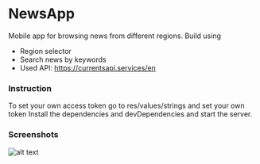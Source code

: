# NewsApp

Mobile app for browsing news from different regions. Build using 

  - Region selector
  - Search news by keywords
  - Used API: https://currentsapi.services/en

### Instruction

To set your own access token go to res/values/strings and set your own token
Install the dependencies and devDependencies and start the server.

### Screenshots
![alt text](https://github.com/[HIDDENDEN]/[NewsApp]/blob/[master]/app/src/main/res//image.jpg?raw=true)
